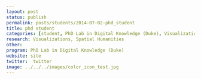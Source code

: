 ```yaml
---
layout: post
status: publish
permalink: posts/students/2014-07-02-phd_student
title: phd student
categories: [student, PhD Lab in Digital Knowledge (Duke), Visualizations, Spatial Humanities]
research: Visualizations, Spatial Humanities
other: 
program: PhD Lab in Digital Knowledge (Duke)
website: site
twitter:  twitter
image: ../../../images/color_icon_test.jpg
---
```

   